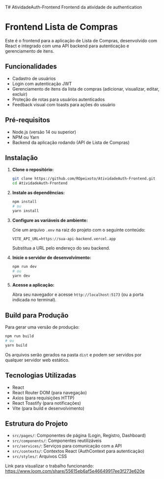 T# AtividadeAuth-Frontend
Frontend da atividade de authentication

# Frontend Lista de Compras

Este é o frontend para a aplicação de Lista de Compras, desenvolvido com React e integrado com uma API backend para autenticação e gerenciamento de itens.

## Funcionalidades

- Cadastro de usuários
- Login com autenticação JWT
- Gerenciamento de itens da lista de compras (adicionar, visualizar, editar, excluir)
- Proteção de rotas para usuários autenticados
- Feedback visual com toasts para ações do usuário

## Pré-requisitos

- Node.js (versão 14 ou superior)
- NPM ou Yarn
- Backend da aplicação rodando (API de Lista de Compras)

## Instalação

1. **Clone o repositório:**
   ```bash
   git clone https://github.com/ROpeixoto/AtividadeAuth-Frontend.git
   cd AtividadeAuth-Frontend
   ```

2. **Instale as dependências:**
   ```bash
   npm install
   # ou
   yarn install
   ```

3. **Configure as variáveis de ambiente:**
   
   Crie um arquivo `.env` na raiz do projeto com o seguinte conteúdo:
   ```
   VITE_API_URL=https://sua-api-backend.vercel.app
   ```
   Substitua a URL pelo endereço do seu backend.

4. **Inicie o servidor de desenvolvimento:**
   ```bash
   npm run dev
   # ou
   yarn dev
   ```

5. **Acesse a aplicação:**
   
   Abra seu navegador e acesse `http://localhost:5173` (ou a porta indicada no terminal).

## Build para Produção

Para gerar uma versão de produção:

```bash
npm run build
# ou
yarn build
```

Os arquivos serão gerados na pasta `dist` e podem ser servidos por qualquer servidor web estático.

## Tecnologias Utilizadas

- React
- React Router DOM (para navegação)
- Axios (para requisições HTTP)
- React Toastify (para notificações)
- Vite (para build e desenvolvimento)

## Estrutura do Projeto

- `src/pages/`: Componentes de página (Login, Registro, Dashboard)
- `src/components/`: Componentes reutilizáveis
- `src/services/`: Serviços para comunicação com a API
- `src/contexts/`: Contextos React (AuthContext para autenticação)
- `src/styles/`: Arquivos CSS


Link para visualizar o trabalho funcionando: https://www.loom.com/share/55615eb6af5e46649917ee3f273e620e
